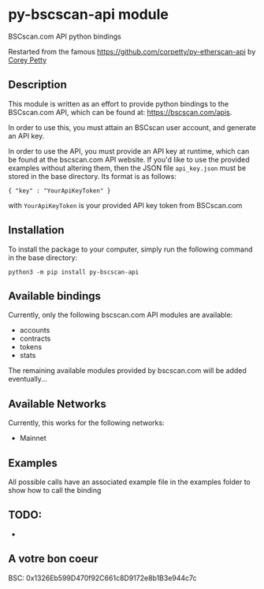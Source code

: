 # py-bscscan-api module

BSCscan.com API python bindings 

Restarted from the famous https://github.com/corpetty/py-etherscan-api by [Corey Petty](https://github.com/corpetty)

## Description

This module is written as an effort to provide python bindings to the BSCscan.com API, which can be found at:
https://bscscan.com/apis.

In order to use this, you must attain an BSCscan user account, and generate an API key.

In order to use the API, you must provide an API key at runtime, which can be found at the bscscan.com API website.
If you'd like to use the provided examples without altering them, then the JSON file `api_key.json` must be stored in
the base directory. Its format is as follows:

    { "key" : "YourApiKeyToken" }

with `YourApiKeyToken` is your provided API key token from BSCscan.com

## Installation

To install the package to your computer, simply run the following command in the base directory:

    python3 -m pip install py-bscscan-api

## Available bindings

Currently, only the following bscscan.com API modules are available:

- accounts
- contracts
- tokens
- stats

The remaining available modules provided by bscscan.com will be added eventually...

## Available Networks

Currently, this works for the following networks:

- Mainnet

## Examples

All possible calls have an associated example file in the examples folder to show how to call the binding

## TODO:

- 

## A votre bon coeur

BSC: 0x1326Eb599D470f92C661c8D9172e8b1B3e944c7c

